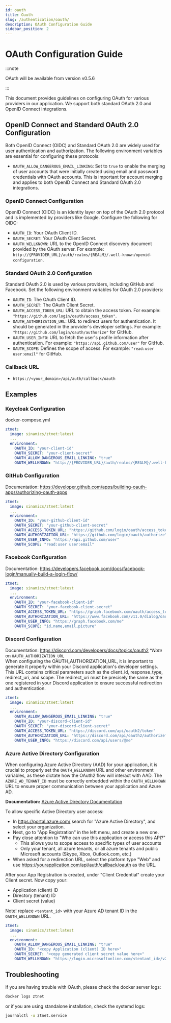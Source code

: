 ```yaml
---
id: oauth
title: Oauth
slug: /authentication/oauth/
description: OAuth Configuration Guide
sidebar_position: 2
---
```


# OAuth Configuration Guide


:::note

OAuth will be available from version v0.5.6

:::

This document provides guidelines on configuring OAuth for various providers in our application. We support both standard OAuth 2.0 and OpenID Connect integrations.

## OpenID Connect and Standard OAuth 2.0 Configuration

Both OpenID Connect (OIDC) and Standard OAuth 2.0 are widely used for user authentication and authorization. The following environment variables are essential for configuring these protocols:

- `OAUTH_ALLOW_DANGEROUS_EMAIL_LINKING`: Set to `true` to enable the merging of user accounts that were initially created using email and password credentials with OAuth accounts. This is important for account merging and applies to both OpenID Connect and Standard OAuth 2.0 integrations. 

### OpenID Connect Configuration

OpenID Connect (OIDC) is an identity layer on top of the OAuth 2.0 protocol and is implemented by providers like Google. Configure the following for OIDC:

- `OAUTH_ID`: Your OAuth Client ID.
- `OAUTH_SECRET`: Your OAuth Client Secret.
- `OAUTH_WELLKNOWN`: URL to the OpenID Connect discovery document provided by the OAuth server. For example: `http://{PROVIDER_URL}/auth/realms/{REALM}/.well-known/openid-configuration`.

### Standard OAuth 2.0 Configuration

Standard OAuth 2.0 is used by various providers, including GitHub and Facebook. Set the following environment variables for OAuth 2.0 providers:

- `OAUTH_ID`: The OAuth Client ID.
- `OAUTH_SECRET`: The OAuth Client Secret.
- `OAUTH_ACCESS_TOKEN_URL`: URL to obtain the access token. For example: `"https://github.com/login/oauth/access_token"`.
- `OAUTH_AUTHORIZATION_URL`: URL to redirect users for authentication. It should be generated in the provider's developer settings. For example: `"https://github.com/login/oauth/authorize"` for GitHub.
- `OAUTH_USER_INFO`: URL to fetch the user's profile information after authentication. For example: `"https://api.github.com/user"` for GitHub.
- `OAUTH_SCOPE`: Defines the scope of access. For example: `"read:user user:email"` for GitHub.


### Callback URL
- `https://<your_domain>/api/auth/callback/oauth`


## Examples

### Keycloak Configuration

docker-compose.yml
```yml
ztnet:
  image: sinamics/ztnet:latest
  ...
  environment:
    OAUTH_ID: "your-client-id"
    OAUTH_SECRET: "your-client-secret"
    OAUTH_ALLOW_DANGEROUS_EMAIL_LINKING: "true"
    OAUTH_WELLKNOWN: "http://{PROVIDER_URL}/auth/realms/{REALM}/.well-known/openid-configuration"
```

### GitHub Configuration


Documentation: https://developer.github.com/apps/building-oauth-apps/authorizing-oauth-apps
```yml
ztnet:
  image: sinamics/ztnet:latest
  ...
  environment:
    OAUTH_ID: "your-github-client-id"
    OAUTH_SECRET: "your-github-client-secret"
    OAUTH_ACCESS_TOKEN_URL: "https://github.com/login/oauth/access_token"
    OAUTH_AUTHORIZATION_URL: "https://github.com/login/oauth/authorize"
    OAUTH_USER_INFO: "https://api.github.com/user"
    OAUTH_SCOPE: "read:user user:email"
```

### Facebook Configuration


Documentation: https://developers.facebook.com/docs/facebook-login/manually-build-a-login-flow/
```yml
ztnet:
  image: sinamics/ztnet:latest
  ...
  environment:
    OAUTH_ID: "your-facebook-client-id"
    OAUTH_SECRET: "your-facebook-client-secret"
    OAUTH_ACCESS_TOKEN_URL: "https://graph.facebook.com/oauth/access_token"
    OAUTH_AUTHORIZATION_URL: "https://www.facebook.com/v11.0/dialog/oauth?scope=email"
    OAUTH_USER_INFO: "https://graph.facebook.com/me"
    OAUTH_SCOPE: "id,name,email,picture"
```

### Discord Configuration


Documentation: https://discord.com/developers/docs/topics/oauth2
**Note* on `OAUTH_AUTHORIZATION_URL`  
When configuring the OAUTH_AUTHORIZATION_URL, it is important to generate it properly within your Discord application's developer settings. This URL contains critical parameters such as the client_id, response_type, redirect_uri, and scope. The redirect_uri must be precisely the same as the one registered in your Discord application to ensure successful redirection and authentication.
```yml
ztnet:
  image: sinamics/ztnet:latest
  ...
  environment:
    OAUTH_ALLOW_DANGEROUS_EMAIL_LINKING: "true"
    OAUTH_ID: "your-discord-client-id"
    OAUTH_SECRET: "your-discord-client-secret"
    OAUTH_ACCESS_TOKEN_URL: "https://discord.com/api/oauth2/token"
    OAUTH_AUTHORIZATION_URL: "https://discord.com/api/oauth2/authorize?client_id=xxxx&response_type=code&redirect_uri=https%3A%2F%2Fawesome.ztnet.com%2Fapi%2Fauth%2Fcallback%2Foauth&scope=email+identify"
    OAUTH_USER_INFO: "https://discord.com/api/users/@me"
```

### Azure Active Directory Configuration

When configuring Azure Active Directory (AAD) for your application, it is crucial to properly set the `OAUTH_WELLKNOWN` URL and other environment variables, as these dictate how the OAuth2 flow will interact with AAD. The `AZURE_AD_TENANT_ID` must be correctly embedded within the `OAUTH_WELLKNOWN` URL to ensure proper communication between your application and Azure AD.

**Documentation:** [Azure Active Directory Documentation](https://docs.microsoft.com/en-us/azure/active-directory/develop/v2-overview)


To allow specific Active Directory user access:
- In https://portal.azure.com/ search for "Azure Active Directory", and select your organization.
- Next, go to "App Registration" in the left menu, and create a new one.
- Pay close attention to "Who can use this application or access this API?"
  - This allows you to scope access to specific types of user accounts
  - Only your tenant, all azure tenants, or all azure tenants and public Microsoft accounts (Skype, Xbox, Outlook.com, etc.)
- When asked for a redirection URL, select the platform type "Web" and use https://yourapplication.com/api/auth/callback/oauth as the URL.

After your App Registration is created, under "Client Credential" create your Client secret.
Now copy your:
- Application (client) ID
- Directory (tenant) ID
- Client secret (value)

Note! replace `<tentant_id>` with your Azure AD tenant ID in the `OAUTH_WELLKNOWN` URL.

```yaml
ztnet:
  image: sinamics/ztnet:latest
  ...
  environment:
    OAUTH_ALLOW_DANGEROUS_EMAIL_LINKING: "true"
    OAUTH_ID: "<copy Application (client) ID here>"
    OAUTH_SECRET: "<copy generated client secret value here>"
    OAUTH_WELLKNOWN: "https://login.microsoftonline.com/<tentant_id>/v2.0/.well-known/openid-configuration"
```



## Troubleshooting
If you are having trouble with OAuth, please check the docker server logs:
```bash
docker logs ztnet
```

or if you are using standalone installation, check the systemd logs:
```bash
journalctl -u ztnet.service
```
